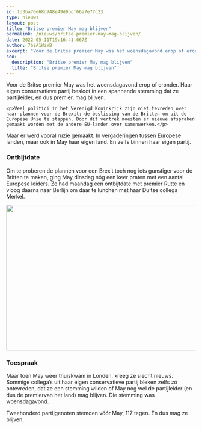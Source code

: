 ```yaml
---
id: fd3ba76d68d748e49d9bcf66a7e77c23
type: nieuws
layout: post
title: "Britse premier May mag blijven"
permalink: /nieuws/britse-premier-may-mag-blijven/
date: 2022-05-11T19:16:41.067Z
author: 7biA1WiYB
excerpt: "Voor de Britse premier May was het woensdagavond erop of eronder. Haar eigen conservatieve partij besloot in een spannende stemming dat ze partijleider, en dus premier, mag blijven.   "
seo:
  description: "Britse premier May mag blijven"
  title: "Britse premier May mag blijven"
---
```

Voor de Britse premier May was het woensdagavond erop of eronder. Haar eigen conservatieve partij besloot in een spannende stemming dat ze partijleider, en dus premier, mag blijven.   

    <p>Veel politici in het Verenigd Koninkrijk zijn niet tevreden over haar plannen voor de Brexit: de beslissing van de Britten om uit de  Europese Unie te stappen. Door dit vertrek moesten er nieuwe afspraken gemaakt worden met de andere EU-landen over samenwerken.</p>
<p>Maar er werd vooral ruzie gemaakt. In vergaderingen tussen Europese landen, maar ook in May haar eigen land. En zelfs binnen haar eigen partij.</p>
<h3>Ontbijtdate</h3>
<p>Om te proberen de plannen voor een Brexit toch nog iets gunstiger voor de Britten te maken, ging May dinsdag nóg een keer praten met een aantal Europese leiders. Ze had maandag een ontbijtdate met premier Rutte en vloog daarna naar Berlijn om daar te lunchen met haar Duitse collega Merkel.</p>
<p><div class="media media-element-container media-default"><div id="file-535593" class="file file-image file-image-jpeg">

        
  
  <div class="content">
    <img height="2492" width="3609" style="height: 387px; width: 560px;" class="media-element file-default" data-delta="1" src="https://original.sevendays.nl/sites/default/files/ANP-67320156.jpg" alt="">  </div>

  
</div>
</div>
<h3>Toespraak</h3>
<p>Maar toen May weer thuiskwam in Londen, kreeg ze slecht nieuws. Sommige collega’s uit haar eigen conservatieve partij bleken zelfs zó ontevreden, dat ze een stemming wilden of May nog wel de partijleider (en dus de premiervan het land) mag blijven. Die stemming was woensdagavond. </p>
<p>Tweehonderd partijgenoten stemden vóór May, 117 tegen. En dus mag ze blijven.</p>  
